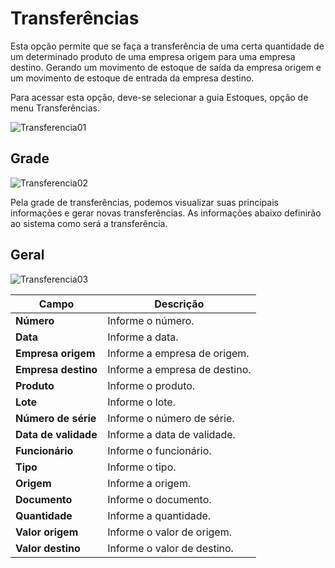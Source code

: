 # Transferências
Esta opção permite que se faça a transferência de uma certa quantidade de um determinado produto de uma empresa origem para uma empresa destino. Gerando um movimento de estoque de saída da empresa origem e um movimento de estoque de entrada da empresa destino.

Para acessar esta opção, deve-se selecionar a guia Estoques, opção de menu Transferências.

![Transferencia01](https://raw.githubusercontent.com/netforcews/docs-erp/master/Estoques/Imagens/Transferencia01.png)

## Grade
![Transferencia02](https://raw.githubusercontent.com/netforcews/docs-erp/master/Estoques/Imagens/Transferencia02.png)

Pela grade de transferências, podemos visualizar suas principais informações e gerar novas transferências.
As informações abaixo definirão ao sistema como será a transferência.

## Geral
![Transferencia03](https://raw.githubusercontent.com/netforcews/docs-erp/master/Estoques/Imagens/Transferencia03.png)

Campo | Descrição
------|----------
**Número** | Informe o número.
**Data** | Informe a data.
**Empresa origem** | Informe a empresa de origem.
**Empresa destino** | Informe a empresa de destino.
**Produto** | Informe o produto. 
**Lote** | Informe o lote.
**Número de série** | Informe o número de série.
**Data de validade** | Informe a data de validade.
**Funcionário** | Informe o funcionário.
**Tipo** | Informe o tipo.
**Origem** | Informe a origem.
**Documento** | Informe o documento.
**Quantidade** | Informe a quantidade.
**Valor origem** | Informe o valor de origem.
**Valor destino** | Informe o valor de destino.
